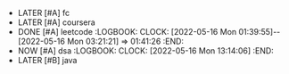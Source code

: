 - LATER [#A] fc
- LATER [#A] coursera
- DONE [#A] leetcode
  :LOGBOOK:
  CLOCK: [2022-05-16 Mon 01:39:55]--[2022-05-16 Mon 03:21:21] =>  01:41:26
  :END:
- NOW [#A] dsa
  :LOGBOOK:
  CLOCK: [2022-05-16 Mon 13:14:06]
  :END:
- LATER [#B] java